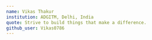 ```yaml
---
name: Vikas Thakur
institution: ADGITM, Delhi, India
quote: Strive to build things that make a difference.
github_user: Vikas0786
---
```

